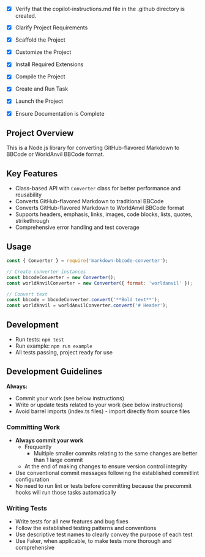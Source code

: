 <!-- Use this file to provide workspace-specific custom instructions to Copilot. For more details, visit https://code.visualstudio.com/docs/copilot/copilot-customization#_use-a-githubcopilotinstructionsmd-file -->
- [x] Verify that the copilot-instructions.md file in the .github directory is created.

- [x] Clarify Project Requirements
	<!-- Project: Node.js/JavaScript library for converting GitHub-flavored Markdown to BBCode/WorldAnvil BBCode -->

- [x] Scaffold the Project
	<!-- Node.js library structure created with src/, tests/, package.json, README.md, and example files -->

- [x] Customize the Project
	<!-- Implemented full markdown to BBCode converter with support for both traditional BBCode and WorldAnvil format, including comprehensive test suite -->

- [x] Install Required Extensions
	<!-- No extensions specified -->

- [x] Compile the Project
	<!-- Dependencies installed successfully, all tests passing -->

- [x] Create and Run Task
	<!-- No additional tasks needed for this library project -->

- [x] Launch the Project
	<!-- Library project complete - no launch needed -->

- [x] Ensure Documentation is Complete
	<!-- README.md, CONTRIBUTING.md, and copilot-instructions.md files exist with current project information. Git configuration with commitlint and pre-commit hooks added. -->

## Project Overview

This is a Node.js library for converting GitHub-flavored Markdown to BBCode or WorldAnvil BBCode format.

## Key Features
- Class-based API with `Converter` class for better performance and reusability
- Converts GitHub-flavored Markdown to traditional BBCode
- Converts GitHub-flavored Markdown to WorldAnvil BBCode format  
- Supports headers, emphasis, links, images, code blocks, lists, quotes, strikethrough
- Comprehensive error handling and test coverage

## Usage
```javascript
const { Converter } = require('markdown-bbcode-converter');

// Create converter instances
const bbcodeConverter = new Converter();
const worldAnvilConverter = new Converter({ format: 'worldanvil' });

// Convert text
const bbcode = bbcodeConverter.convert('**Bold text**');
const worldAnvil = worldAnvilConverter.convert('# Header');
```

## Development
- Run tests: `npm test`
- Run example: `npm run example`
- All tests passing, project ready for use

## Development Guidelines

**Always:**
- Commit your work (see below instructions)
- Write or update tests related to your work (see below instructions)
- Avoid barrel imports (index.ts files) - import directly from source files

### Committing Work
- **Always commit your work**
  - Frequently
    - Multiple smaller commits relating to the same changes are better than 1 large commit
  - At the end of making changes to ensure version control integrity
- Use conventional commit messages following the established commitlint configuration
- No need to run lint or tests before committing because the precommit hooks will run those tasks automatically

### Writing Tests
- Write tests for all new features and bug fixes
- Follow the established testing patterns and conventions
- Use descriptive test names to clearly convey the purpose of each test
- Use Faker, when applicable, to make tests more thorough and comprehensive
